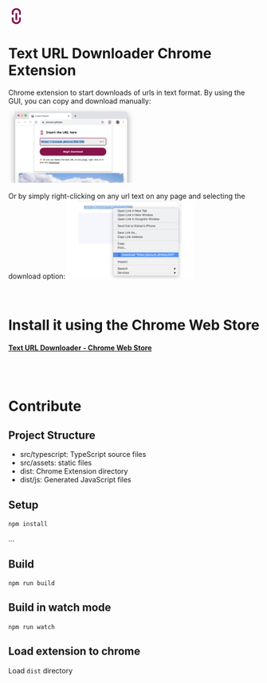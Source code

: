 <img src="public/res/images/svgicon.svg" alt="logo" width="32" height="32" />

# Text URL Downloader Chrome Extension
Chrome extension to start downloads of urls in text format.
By using the GUI, you can copy and download manually:
<img src="screenshots/screenshot-1.png" alt="gui" width="50%" />

Or by simply right-clicking on any url text on any page and selecting the download option:
<img src="screenshots/screenshot-2.png" alt="gui" width="50%" />
<br><br><br>

# Install it using the Chrome Web Store
#### [Text URL Downloader - Chrome Web Store](https://chrome.google.com/webstore/detail/glbffpiffonfokkgfheanhbnleofjldc/publish-accepted?authuser=0&hl=en)
<br><br>


# Contribute
## Project Structure
* src/typescript: TypeScript source files
* src/assets: static files
* dist: Chrome Extension directory
* dist/js: Generated JavaScript files

## Setup

```
npm install
```
...
## Build
```
npm run build
```
## Build in watch mode
```
npm run watch
```

## Load extension to chrome
Load `dist` directory
